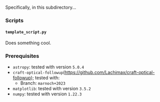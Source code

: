 Specifically, in this subdirectory...

### Scripts

#### `template_script.py`

Does something cool.


### Prerequisites
 - `astropy`: tested with version `5.0.4`
 - `craft-optical-followup`(https://github.com/Lachimax/craft-optical-followup); tested with:
   - Branch: `marnoch+2023`
 - `matplotlib`: tested with version `3.5.2`
 - `numpy`: tested with version `1.22.3`
